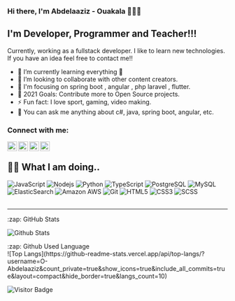 ### Hi there, I'm Abdelaaziz - Ouakala 👋👋👋

## I'm Developer, Programmer and Teacher!!!

Currently, working as a fullstack developer. I like to learn new technologies. If you have an idea feel free to contact me!!

- 🌱 I’m currently learning everything 🤣
- 👯 I’m looking to collaborate with other content creators.
- 🎯 I'm focusing on spring boot , angular , php laravel , flutter.
- 🥅 2021 Goals: Contribute more to Open Source projects.
- ⚡ Fun fact: I love sport, gaming, video making.
- 💬 You can ask me anything about c#, java, spring boot, angular, etc.


### Connect with me:

[<img align="left" alt="codeSTACKr | YouTube" width="22px" src="https://cdn.jsdelivr.net/npm/simple-icons@v3/icons/youtube.svg" />][youtube]
[<img align="left" alt="codeSTACKr | Twitter" width="22px" src="https://cdn.jsdelivr.net/npm/simple-icons@v3/icons/twitter.svg" />][twitter]
[<img align="left" alt="codeSTACKr | LinkedIn" width="22px" src="https://cdn.jsdelivr.net/npm/simple-icons@v3/icons/linkedin.svg" />][linkedin]
[<img align="left" alt="codeSTACKr | Instagram" width="22px" src="https://cdn.jsdelivr.net/npm/simple-icons@v3/icons/instagram.svg" />][instagram]

<br />

## 👨‍💻 What I am doing..

![JavaScript](https://img.shields.io/badge/-JavaScript-323330?style=flat&logo=javascript&logoColor=white)
![Nodejs](https://img.shields.io/badge/-Nodejs-68a063?style=flat&logo=Node.js&logoColor=white)
![Python](https://img.shields.io/badge/-Python-4B8BBE?style=flat&logo=Python&logoColor=white)
![TypeScript](https://img.shields.io/badge/-TypeScript-007ACC?style=flat&logo=typescript&logoColor=white)
![PostgreSQL](https://img.shields.io/badge/-PostgreSQL-336791?style=flat&logo=postgresql&logoColor=white)
![MySQL](https://img.shields.io/badge/-MySQL-00758F?style=flat&logo=mysql&logoColor=white)
![ElasticSearch](https://img.shields.io/badge/-ElasticSearch-005571?style=flat&logo=elasticsearch&logoColor=white)
![Amazon AWS](https://img.shields.io/badge/Amazon%20AWS-FF9900?style=flat&logo=amazon-aws&logoColor=white)
![Git](https://img.shields.io/badge/-Git-f34f29?style=flat&logo=git&logoColor=white)
![HTML5](https://img.shields.io/badge/-HTML5-f06529?style=flat&logo=html5&logoColor=white)
![CSS3](https://img.shields.io/badge/-CSS3-264de4?style=flat&logo=css3&logoColor=white)
![SCSS](https://img.shields.io/badge/-SCSS-CC6699?style=flat&logo=sass&logoColor=white)
<br />
<br />

---


<summary>:zap: GitHub Stats</summary>

![Github Stats](https://github-readme-stats.vercel.app/api?username=O-Abdelaaziz&count_private=true&show_icons=true&include_all_commits=true&custom_title=erdkse%27s%20github%20stats&hide_border=true&line_height=28)

<summary>:zap: Github Used Language</summary>
![Top Langs](https://github-readme-stats.vercel.app/api/top-langs/?username=O-Abdelaaziz&count_private=true&show_icons=true&include_all_commits=true&layout=compact&hide_border=true&langs_count=10)

![Visitor Badge](https://visitor-badge.laobi.icu/badge?page_id=o-abdelaaziz)


[twitter]: https://twitter.com/legend_dz
[youtube]: https://www.youtube.com/user/abdelaaziz0120
[instagram]: https://www.instagram.com/o_abdelaaziz/
[linkedin]: https://www.linkedin.com/in/abdelaaziz-ouakala/?originalSubdomain=dz
